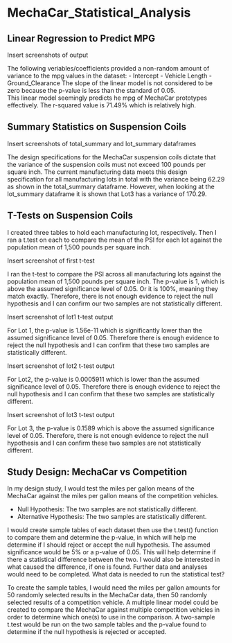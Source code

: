 # MechaCar_Statistical_Analysis

## Linear Regression to Predict MPG

Insert screenshots of output

The following veriables/coefficients provided a non-random amount of variance to the mpg values in the dataset:
        - Intercept
        - Vehicle Length
        - Ground_Clearance
The slope of the linear model is not considered to be zero because the p-value is less than the standard of 0.05.  
This linear model seemingly predicts he mpg of MechaCar prototypes effectively. The r-squared value is 71.49% which is relatively high.

## Summary Statistics on Suspension Coils

Insert screenshots of total_summary and lot_summary dataframes

The design specifications for the MechaCar suspension coils dictate that the variance of the suspension coils must not exceed 100 pounds per square inch. The current manufacturing data meets this design specification for all manufacturing lots in total with the variance being 62.29 as shown in the total_summary dataframe. However, when looking at the lot_summary dataframe it is shown that Lot3 has a variance of 170.29. 

## T-Tests on Suspension Coils
I created three tables to hold each manufacturing lot, respectively. Then I ran a t.test on each to compare the mean of the PSI for each lot against the population mean of 1,500 pounds per square inch.

Insert screenshot of first t-test

I ran the t-test to compare the PSI across all manufacturing lots against the population mean of 1,500 pounds per square inch. The p-value is 1, which is above the assumed significance level of 0.05. Or it is 100%, meaning they match exactly. Therefore, there is not enough evidence to reject the null hypothesis and I can confirm our two samples are not statistically different.

Insert screenshot of lot1 t-test output

For Lot 1, the p-value is 1.56e-11 which is significantly lower than the assumed significance level of 0.05. Therefore there is enough evidence to reject the null hypothesis and I can confirm that these two samples are statistically different.

Insert screenshot of lot2 t-test output

For Lot2, the p-value is 0.0005911 which is lower than the assumed significance level of 0.05. Therefore there is enough evidence to reject the null hypothesis and I can confirm that these two samples are statistically different.

Insert screenshot of lot3 t-test output

For Lot 3, the p-value is 0.1589 which is above the assumed significance level of 0.05. Therefore, there is not enough evidence to reject the null hypothesis and I can confirm these two samples are not statistically different.

## Study Design: MechaCar vs Competition

In my design study, I would test the miles per gallon means of the MechaCar against the miles per gallon means of the competition vehicles.

- Null Hypothesis: The two samples are not statistically different.
- Alternative Hypothesis: The two samples are statistically different.

I would create sample tables of each dataset then use the t.test() function to compare them and determine the p-value, in which will help me determine if I should reject or accept the null hypothesis. The assumed significance would be 5% or a p-value of 0.05. This will help determine if there a statistical difference between the two. I would also be interested in what caused the difference, if one is found. Further data and analyses would need to be completed.
What data is needed to run the statistical test?

To create the sample tables, I would need the miles per gallon amounts for 50 randomly selected results in the MechaCar data, then 50 randomly selected results of a competition vehicle.  A multiple linear model could be created to compare the MechaCar against multiple competition vehicles in order to determine which one(s) to use in the comparison. A two-sample t.test would be run on the two sample tables and the p-value found to determine if the null hypothesis is rejected or accepted.